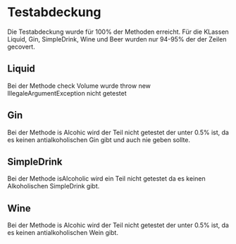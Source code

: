# Testabdeckung

Die Testabdeckung wurde für 100% der Methoden erreicht.
Für die KLassen Liquid, Gin, SimpleDrink, Wine und Beer wurden nur 94-95% der
der Zeilen gecovert.

## Liquid
Bei der Methode check Volume wurde throw new IllegaleArgumentException nicht getestet


## Gin
Bei der Methode is Alcohic wird der Teil nicht getestet der unter 0.5% ist, da es keinen antialkoholischen Gin gibt und auch nie geben sollte.


## SimpleDrink
Bei der Methode isAlcoholic wird ein Teil nicht getestet da es keinen Alkoholischen SimpleDrink gibt.


## Wine
Bei der Methode is Alcohic wird der Teil nicht getestet der unter 0.5% ist, da es keinen antialkoholischen Wein gibt.
